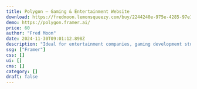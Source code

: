 ```yaml
---
title: Polygon — Gaming & Entertainment Website
download: https://fredmoon.lemonsqueezy.com/buy/2244240e-975e-4285-97e1-1994e46692b1
demo: https://polygon.framer.ai/
price: 60
author: "Fred Moon"
date: 2024-11-30T09:01:12.898Z
description: "Ideal for entertainment companies, gaming development studios and indie game developers, POLYGON combines a stunning scroll experience with interactive elements to ensure your audience stays immersed as they browse through your video games!"
ssg: ["Framer"]
css: []
ui: []
cms: []
category: []
draft: false
---
```

